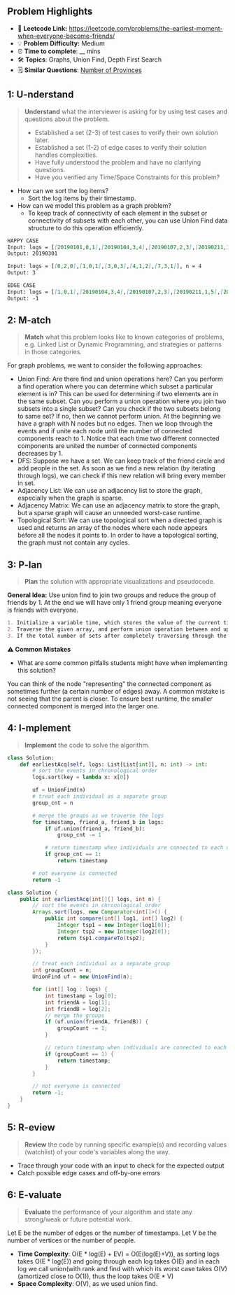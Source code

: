 ## Problem Highlights

* 🔗 **Leetcode Link:** <https://leetcode.com/problems/the-earliest-moment-when-everyone-become-friends/>
* 💡 **Problem Difficulty:** Medium
* ⏰ **Time to complete**: __ mins
* 🛠️ **Topics**: Graphs, Union Find, Depth First Search
* 🗒️ **Similar Questions**: [Number of Provinces](https://leetcode.com/problems/number-of-provinces/)
    
## 1: U-nderstand
 
> **Understand** what the interviewer is asking for by using test cases and questions about the problem.
> 
> - Established a set (2-3) of test cases to verify their own solution later.
> - Established a set (1-2) of edge cases to verify their solution handles complexities.
> - Have fully understood the problem and have no clarifying questions.
> - Have you verified any Time/Space Constraints for this problem?

- How can we sort the log items?
  - Sort the log items by their timestamp.
- How can we model this problem as a graph problem?
  - To keep track of connectivity of each element in the subset or connectivity of subsets with each other, you can use Union Find data structure to do this operation efficiently.
   
```markdown
HAPPY CASE
Input: logs = [[20190101,0,1],[20190104,3,4],[20190107,2,3],[20190211,1,5],[20190224,2,4],[20190301,0,3],[20190312,1,2],[20190322,4,5]], n = 6
Output: 20190301

Input: logs = [[0,2,0],[1,0,1],[3,0,3],[4,1,2],[7,3,1]], n = 4
Output: 3

EDGE CASE
Input: logs = [[1,0,1],[20190104,3,4],[20190107,2,3],[20190211,1,5],[20190224,2,4],[20190301,0,3],[20190312,1,2],[0,4,5]], n = 10
Output: -1
```   
    
## 2: M-atch

<!-- See https://docs.google.com/document/d/1hYT1hoOJ6pFIt8A5q-PIZmYP7pB4WqlzyUJgFx9x2mY/edit#heading=h.ya2de4n4zsds for list of algorithms based on question type-->

> **Match** what this problem looks like to known categories of problems, e.g. Linked List or Dynamic Programming, and strategies or patterns in those categories.

For graph problems, we want to consider the following approaches:

- Union Find: Are there find and union operations here? Can you perform a find operation where you can determine which subset a particular element is in? This can be used for determining if two elements are in the same subset. Can you perform a union operation where you join two subsets into a single subset? Can you check if the two subsets belong to same set? If no, then we cannot perform union. At the beginning we have a graph with N nodes but no edges. Then we loop through the events and if unite each node until the number of connected components reach to 1. Notice that each time two different connected components are united the number of connected components decreases by 1.
- DFS: Suppose we have a set. We can keep track of the friend circle and add people in the set. As soon as we find a new relation (by iterating through logs), we can check if this new relation will bring every member in set.
- Adjacency List: We can use an adjacency list to store the graph, especially when the graph is sparse.
- Adjacency Matrix: We can use an adjacency matrix to store the graph, but a sparse graph will cause an unneeded worst-case runtime.
- Topological Sort: We can use topological sort when a directed graph is used and returns an array of the nodes where each node appears before all the nodes it points to. In order to have a topological sorting, the graph must not contain any cycles.


## 3: P-lan

> **Plan** the solution with appropriate visualizations and pseudocode.

**General Idea:** Use union find to join two groups and reduce the group of friends by 1. At the end we will have only 1 friend group meaning everyone is friends with everyone.

```markdown
1. Initialize a variable time, which stores the value of the current timestamp of the DSU.
2. Traverse the given array, and perform union operation between and update the current timestamp to time if belong to the different sets.
3. If the total number of sets after completely traversing through the array is 1, return the value of the variable time, else return -1.
```

**⚠️ Common Mistakes**

* What are some common pitfalls students might have when implementing this solution?

You can think of the node "representing" the connected component as sometimes further (a certain number of edges) away. A common mistake is not seeing that the parent is closer. To ensure best runtime, the smaller connected component is merged into the larger one.

## 4: I-mplement

> **Implement** the code to solve the algorithm.

```python
class Solution:
    def earliestAcq(self, logs: List[List[int]], n: int) -> int:
        # sort the events in chronological order
        logs.sort(key = lambda x: x[0])

        uf = UnionFind(n)
        # treat each individual as a separate group
        group_cnt = n

        # merge the groups as we traverse the logs
        for timestamp, friend_a, friend_b in logs:
            if uf.union(friend_a, friend_b):
                group_cnt -= 1

            # return timestamp when individuals are connected to each other
            if group_cnt == 1:
                return timestamp

        # not everyone is connected
        return -1
```
```java
class Solution {
    public int earliestAcq(int[][] logs, int n) {
        // sort the events in chronological order
        Arrays.sort(logs, new Comparator<int[]>() {
            public int compare(int[] log1, int[] log2) {
                Integer tsp1 = new Integer(log1[0]);
                Integer tsp2 = new Integer(log2[0]);
                return tsp1.compareTo(tsp2);
            }
        });

        // treat each individual as a separate group
        int groupCount = n;
        UnionFind uf = new UnionFind(n);

        for (int[] log : logs) {
            int timestamp = log[0];
            int friendA = log[1];
            int friendB = log[2];
            // merge the groups
            if (uf.union(friendA, friendB)) {
                groupCount -= 1;
            }

            // return timestamp when individuals are connected to each other
            if (groupCount == 1) {
                return timestamp;
            }
        }

        // not everyone is connected
        return -1;
    }
}
```
    
## 5: R-eview

> **Review** the code by running specific example(s) and recording values (watchlist) of your code's variables along the way.

- Trace through your code with an input to check for the expected output
- Catch possible edge cases and off-by-one errors

## 6: E-valuate

> **Evaluate** the performance of your algorithm and state any strong/weak or future potential work.

Let E be the number of edges or the number of timestamps.
Let V be the number of vertices or the number of people.

* **Time Complexity**: O(E * log(E) + EV) = O(E(log(E)+V)), as sorting logs takes O(E * log(E)) and going through each log takes O(E) and in each log we call union(with rank and find with which its worst case takes O(V) (amortized close to O(1)), thus the loop takes O(E * V)
* **Space Complexity**: O(V), as we used union find.